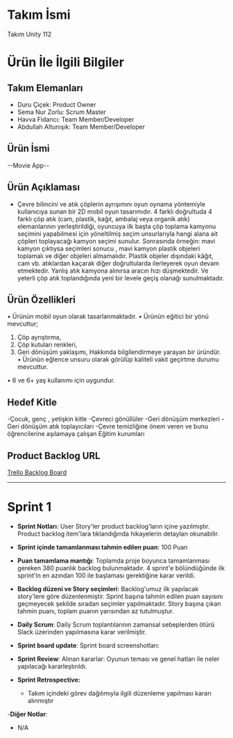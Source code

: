 # **Takım İsmi**

Takım Unity 112

# Ürün İle İlgili Bilgiler

## Takım Elemanları

- Duru Çiçek: Product Owner
- Sema Nur Zorlu: Scrum Master
- Havva Fidancı: Team Member/Developer
- Abdullah Altunışık: Team Member/Developer

## Ürün İsmi

--Movie App--

## Ürün Açıklaması

- Çevre bilincini ve atık çöplerin ayrışımını oyun oynama yöntemiyle kullanıcıya sunan bir 2D mobil oyun tasarımıdır. 4 farklı doğrultuda 4 farklı çöp atık (cam, plastik, kağıt, ambalaj veya organik atık) elemanlarının yerleştirildiği, oyuncuya ilk başta çöp toplama kamyonu seçimini yapabilmesi için yöneltilmiş seçim unsurlarıyla hangi alana ait çöpleri toplayacağı kamyon seçimi sunulur. Sonrasında örneğin: mavi kamyon çıktıysa seçimleri sonucu , mavi kamyon plastik objeleri toplamalı ve diğer objeleri almamalıdır. Plastik objeler dışındaki kâğıt, cam vb. atıklardan kaçarak diğer doğrultularda ilerleyerek oyun devam etmektedir. Yanlış atık kamyona alınırsa aracın hızı düşmektedir. Ve yeterli çöp atık toplandığında yeni bir levele geçiş olanağı sunulmaktadır.

## Ürün Özellikleri

•	Ürünün mobil oyun olarak tasarlanmaktadır.
•	Ürünün eğitici bir yönü mevcuttur;
1.	Çöp ayrıştırma,
2.	Çöp kutuları renkleri,
3.	Geri dönüşüm yaklaşımı,
Hakkında bilgilendirmeye yarayan bir üründür.
•	Ürünün eğlence unsuru olarak görülüp kaliteli vakit geçirtme durumu mevcuttur.

•	6 ve 6+ yaş kullanımı için uygundur.


## Hedef Kitle

-Çocuk, genç , yetişkin kitle
-Çevreci gönüllüler
-Geri dönüşüm merkezleri
-Geri dönüşüm atık toplayıcıları
-Çevre temizliğine önem veren ve bunu öğrencilerine aşılamaya çalışan Eğitim kurumları


## Product Backlog URL

[Trello Backlog Board](https://trello.com/b/PuvPJXji/oua)

---

# Sprint 1

- **Sprint Notları**: User Story'ler product backlog'ların içine yazılmıştır. Product backlog item'lara tıklandığında hikayelerin detayları okunabilir.

- **Sprint içinde tamamlanması tahmin edilen puan**: 100 Puan

- **Puan tamamlama mantığı**: Toplamda proje boyunca tamamlanması gereken 380 puanlık backlog bulunmaktadır. 4 sprint'e bölündüğünde ilk sprint'in en azından 100 ile başlaması gerektiğine karar verildi.

- **Backlog düzeni ve Story seçimleri**: Backlog'umuz ilk yapılacak story'lere göre düzenlenmiştir. Sprint başına tahmin edilen puan sayısını geçmeyecek şekilde sıradan seçimler yapılmaktadır. Story başına çıkan tahmin puanı, toplam puanın yarısından az tutulmuştur. 

- **Daily Scrum**: Daily Scrum toplantılarının zamansal sebeplerden ötürü Slack üzerinden yapılmasına karar verilmiştir.

- **Sprint board update**: Sprint board screenshotları: 

- **Sprint Review**: 
Alınan kararlar: Oyunun teması ve genel hatları ile neler yapılacağı kararleştırıldı.

- **Sprint Retrospective:**
  - Takım içindeki görev dağılımıyla ilgili düzenleme yapılması kararı alınmıştır

-**Diğer Notlar**:
- N/A

